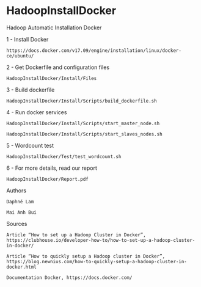 # HadoopInstallDocker
Hadoop Automatic Installation Docker

1 - Install Docker  

    https://docs.docker.com/v17.09/engine/installation/linux/docker-ce/ubuntu/

2 - Get Dockerfile and configuration files

    HadoopInstallDocker/Install/Files

3 - Build dockerfile

    HadoopInstallDocker/Install/Scripts/build_dockerfile.sh

4 - Run docker services 

    HadoopInstallDocker/Install/Scripts/start_master_node.sh
	
    HadoopInstallDocker/Install/Scripts/start_slaves_nodes.sh
    
5 - Wordcount test 

    HadoopInstallDocker/Test/test_wordcount.sh
    
6 - For more details, read our report

    HadoopInstallDocker/Report.pdf
    
Authors

	Daphné Lam
	
	Mai Anh Bui
	
Sources
	
	Article “How to set up a Hadoop Cluster in Docker”, https://clubhouse.io/developer-how-to/how-to-set-up-a-hadoop-cluster-in-docker/
	
	Article “How to quickly setup a Hadoop cluster in Docker”, https://blog.newnius.com/how-to-quickly-setup-a-hadoop-cluster-in-docker.html
	
	Documentation Docker, https://docs.docker.com/ 
